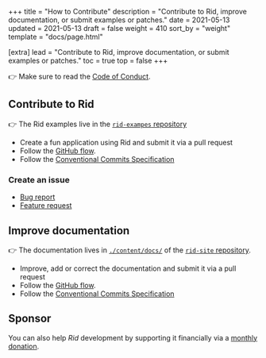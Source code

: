 +++
title = "How to Contribute"
description = "Contribute to Rid, improve documentation, or submit examples or patches."
date = 2021-05-13
updated = 2021-05-13
draft = false
weight = 410
sort_by = "weight"
template = "docs/page.html"

[extra]
lead = "Contribute to Rid, improve documentation, or submit examples or patches."
toc = true
top = false
+++

👉 Make sure to read the [Code of Conduct](../code-of-conduct/).

## Contribute to Rid

👉 The Rid examples live in the [`rid-exampes` repository](https://github.com/thlorenz/rid-examples)

- Create a fun application using Rid and submit it via a pull request
- Follow the [GitHub flow](https://guides.github.com/introduction/flow/).
- Follow the [Conventional Commits Specification](https://www.conventionalcommits.org/en/v1.0.0/)

### Create an issue

- [Bug report](https://github.com/thlorenz/rid/issues/new)
- [Feature request](https://github.com/thlorenz/rid/issues/new)

## Improve documentation

👉 The documentation lives in [`./content/docs/`](https://github.com/thlorenz/rid-site/tree/master/content/docs)
of the [`rid-site` repository](https://github.com/thlorenz/rid-site).

- Improve, add or correct the documentation and submit it via a pull request
- Follow the [GitHub flow](https://guides.github.com/introduction/flow/).
- Follow the [Conventional Commits Specification](https://www.conventionalcommits.org/en/v1.0.0/)

## Sponsor

You can also help _Rid_ development by supporting it financially via a [monthly donation](../sponsor/).
